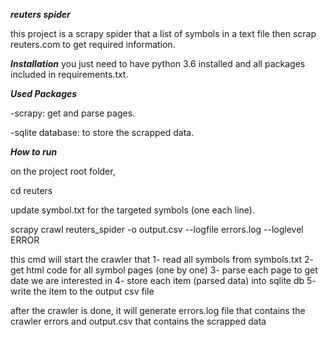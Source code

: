 ***reuters spider***

this project is a scrapy spider that a list of symbols in a text file then scrap reuters.com to get required information.

***Installation***
you just need to have python 3.6 installed and all packages included in requirements.txt.

***Used Packages***

-scrapy: get and parse pages.

-sqlite database: to store the scrapped data.

***How to run***

on the project root folder,

cd reuters

update symbol.txt for the targeted symbols (one each line).

scrapy crawl reuters_spider -o output.csv --logfile errors.log --loglevel ERROR

this cmd will start the crawler that 
1- read all symbols from symbols.txt
2- get html code for all symbol pages (one by one)
3- parse each page to get date we are interested in
4- store each item (parsed data) into sqlite db
5- write the item to the output csv file

after the crawler is done, it will generate errors.log file that contains the crawler errors and output.csv that contains the scrapped data
